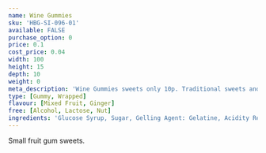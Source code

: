 ```yaml
---
name: Wine Gummies
sku: 'HBG-SI-096-01'
available: FALSE
purchase_option: 0
price: 0.1
cost_price: 0.04
width: 100
height: 15
depth: 10
weight: 0
meta_description: 'Wine Gummies sweets only 10p. Traditional sweets and more at Humbugs Confectionery Store. Specialists in satisfying your sweet tooth!'
type: [Gummy, Wrapped]
flavour: [Mixed Fruit, Ginger]
free: [Alcohol, Lactose, Nut]
ingredients: 'Glucose Syrup, Sugar, Gelling Agent: Gelatine, Acidity Regulator: Citric Acid, Flavourings, Glazing Agents: Vegetable Oil, Carnaubawax, Colours: Anthocyanin, Carmine, Copper, Chlorophyllin, Lutein, Paprika'
---
```

Small fruit gum sweets.